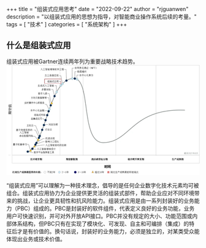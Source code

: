+++
title = "组装式应用思考"
date = "2022-09-22"
author = "rjguanwen"
description = "以组装式应用的思想为指导，对智能商业操作系统后续的考量。"
tags = [
    "技术"
]
categories = [
    "系统架构"
]
+++

## 什么是组装式应用
组装式应用被Gartner连续两年列为重要战略技术趋势。
![Gartner 技术成熟度曲线 2021](/images/Gartner_2021.jpg)  


“组装式应用”可以理解为一种技术理念，倡导的是任何企业数字化技术元素均可被组合。组装式应用协力为企业提供更灵活的组装式部件，帮助企业应对不同环境带来的挑战，让企业更具韧性和抗风险能力。组装式应用是由一系列封装好的业务能力（PBC）组成的。PBC是封装好的软件组件，代表定义良好的业务功能，业务用户可快速识别，并可对外开放API接口。PBC并没有规定的大小、功能范围或内部体系结构，但PBC只有在实现了模块化、可发现、自主和可编排（集成）的特征后才是有价值的。换句话说，封装好的业务能力，必须是独立的，对某类受众能体现出业务或技术价值。

